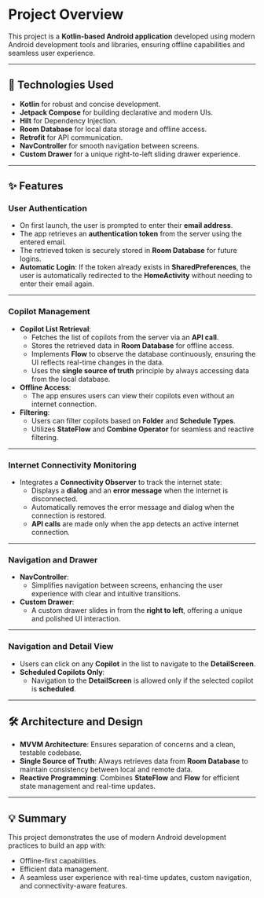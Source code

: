 # Project Overview

This project is a **Kotlin-based Android application** developed using modern Android development tools and libraries, ensuring offline capabilities and seamless user experience.

---

## 🚀 **Technologies Used**
- **Kotlin** for robust and concise development.
- **Jetpack Compose** for building declarative and modern UIs.
- **Hilt** for Dependency Injection.
- **Room Database** for local data storage and offline access.
- **Retrofit** for API communication.
- **NavController** for smooth navigation between screens.
- **Custom Drawer** for a unique right-to-left sliding drawer experience.

---

## ✨ **Features**

### **User Authentication**
- On first launch, the user is prompted to enter their **email address**.
- The app retrieves an **authentication token** from the server using the entered email.
- The retrieved token is securely stored in **Room Database** for future logins.
- **Automatic Login**: If the token already exists in **SharedPreferences**, the user is automatically redirected to the **HomeActivity** without needing to enter their email again.

---

### **Copilot Management**
- **Copilot List Retrieval**:
  - Fetches the list of copilots from the server via an **API call**.
  - Stores the retrieved data in **Room Database** for offline access.
  - Implements **Flow** to observe the database continuously, ensuring the UI reflects real-time changes in the data.
  - Uses the **single source of truth** principle by always accessing data from the local database.
- **Offline Access**:
  - The app ensures users can view their copilots even without an internet connection.
- **Filtering**:
  - Users can filter copilots based on **Folder** and **Schedule Types**.
  - Utilizes **StateFlow** and **Combine Operator** for seamless and reactive filtering.

---

### **Internet Connectivity Monitoring**
- Integrates a **Connectivity Observer** to track the internet state:
  - Displays a **dialog** and an **error message** when the internet is disconnected.
  - Automatically removes the error message and dialog when the connection is restored.
  - **API calls** are made only when the app detects an active internet connection.

---

### **Navigation and Drawer**
- **NavController**:
  - Simplifies navigation between screens, enhancing the user experience with clear and intuitive transitions.
- **Custom Drawer**:
  - A custom drawer slides in from the **right to left**, offering a unique and polished UI interaction.

---

### **Navigation and Detail View**
- Users can click on any **Copilot** in the list to navigate to the **DetailScreen**.
- **Scheduled Copilots Only**:
  - Navigation to the **DetailScreen** is allowed only if the selected copilot is **scheduled**.

---

## 🛠️ **Architecture and Design**
- **MVVM Architecture**: Ensures separation of concerns and a clean, testable codebase.
- **Single Source of Truth**: Always retrieves data from **Room Database** to maintain consistency between local and remote data.
- **Reactive Programming**: Combines **StateFlow** and **Flow** for efficient state management and real-time updates.

---

## 💡 **Summary**
This project demonstrates the use of modern Android development practices to build an app with:
- Offline-first capabilities.
- Efficient data management.
- A seamless user experience with real-time updates, custom navigation, and connectivity-aware features.
